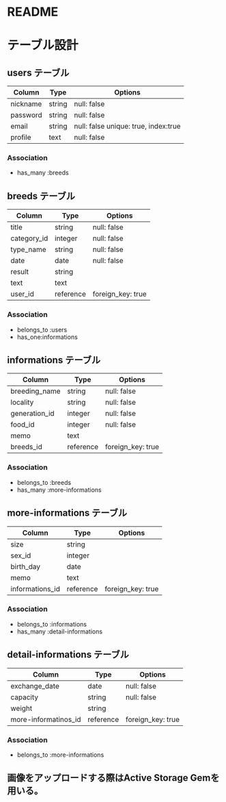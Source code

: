# README

# テーブル設計
## users テーブル
| Column           | Type       | Options     |
| ---------------- | ------     | ----------- |
| nickname         | string     | null: false |
| password         | string     | null: false |
| email            | string     | null: false unique: true, index:true |
| profile          | text       | null: false |
### Association
- has_many :breeds

## breeds テーブル
| Column                       |  Type        |   Options   |
| ---------------------------- | -----------  | ----------- |
| title                        | string       | null: false |
| category_id                  | integer      | null: false |
| type_name                    | string       | null: false |
| date                         | date         | null: false |
| result                       | string       |             |
| text                         | text         |             |
| user_id                      | reference    | foreign_key: true |
### Association 
- belongs_to :users
- has_one:informations

## informations テーブル
| Column             | Type       | Options     |
| ------------------ | ---------- | ------------|
| breeding_name      | string     | null: false |
| locality           | string     | null: false |
| generation_id      | integer    | null: false |
| food_id            | integer    | null: false |
| memo               | text       |             |
| breeds_id          | reference  | foreign_key: true |
### Association
- belongs_to :breeds
- has_many :more-informations

## more-informations テーブル
| Column             | Type       | Options     |
| ------------------ | ---------- | ------------|
| size               | string     |             |
| sex_id             | integer    |             |
| birth_day          | date       |             |
| memo               | text       |             |
| informations_id    | reference  | foreign_key: true |
### Association
- belongs_to :informations
- has_many :detail-informations

## detail-informations テーブル
| Column               | Type       | Options     |
| -------------------- | ---------- | ------------| 
| exchange_date        | date       | null: false |
| capacity             | string     | null: false |
| weight               | string     |             |
| more-informatinos_id | reference  | foreign_key: true |
### Association
- belongs_to :more-informations

## 画像をアップロードする際はActive Storage Gemを用いる。